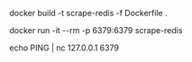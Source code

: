 docker build  -t scrape-redis  -f Dockerfile .

docker run -it --rm -p 6379:6379 scrape-redis

echo PING | nc 127.0.0.1 6379 